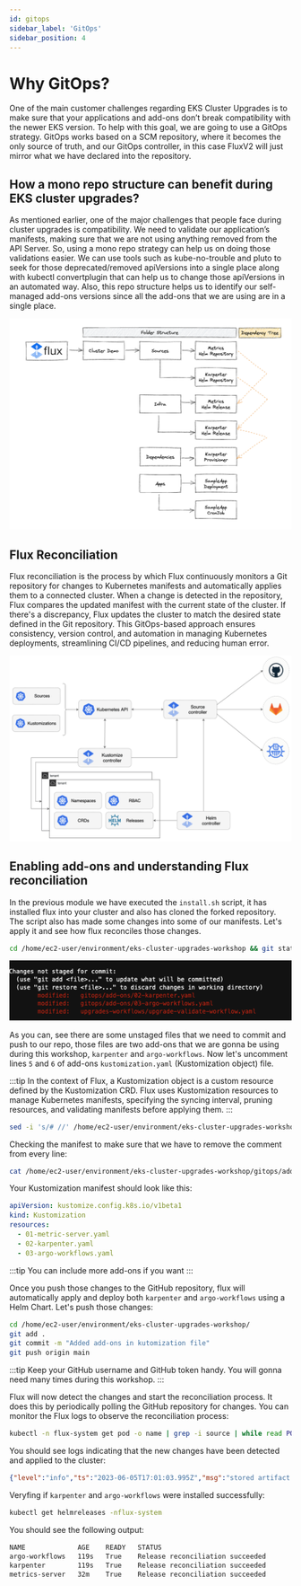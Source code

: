 ```yaml
---
id: gitops
sidebar_label: 'GitOps'
sidebar_position: 4
---
```


# Why GitOps?

One of the main customer challenges regarding EKS Cluster Upgrades is to make sure that your applications and add-ons don’t break compatibility with the newer EKS version. To help with this goal, we are going to use a GitOps strategy. GitOps works based on a SCM repository, where it becomes the only source of truth, and our GitOps controller, in this case FluxV2 will just mirror what we have declared into the repository.

## How a mono repo structure can benefit during EKS cluster upgrades?

As mentioned earlier, one of the major challenges that people face during cluster upgrades is compatibility. We need to validate our application’s manifests, making sure that we are not using anything removed from the API Server. So, using a mono repo strategy can help us on doing those validations easier. We can use tools such as kube-no-trouble and pluto to seek for those deprecated/removed apiVersions into a single place along with kubectl convertplugin that can help us to change those apiVersions in an automated way. Also, this repo structure helps us to identify our self-managed add-ons versions since all the add-ons that we are using are in a single place.

![Flux Folder Structure](../static/img/flux-flow-diagram.png)

## Flux Reconciliation

Flux reconciliation is the process by which Flux continuously monitors a Git repository for changes to Kubernetes manifests and automatically applies them to a connected cluster. When a change is detected in the repository, Flux compares the updated manifest with the current state of the cluster. If there's a discrepancy, Flux updates the cluster to match the desired state defined in the Git repository. This GitOps-based approach ensures consistency, version control, and automation in managing Kubernetes deployments, streamlining CI/CD pipelines, and reducing human error.

![GitOps toolkit](../static/img/gitops-toolkit.png)

## Enabling add-ons and understanding Flux reconciliation

In the previous module we have executed the `install.sh` script, it has installed flux into your cluster and also has cloned the forked repository. The script also has made some changes into some of our manifests. Let's apply it and see how flux reconciles those changes.

```bash
cd /home/ec2-user/environment/eks-cluster-upgrades-workshop && git status
```

![Git Status](../static/img/github-repo-changes.png)

As you can, see there are some unstaged files that we need to commit and push to our repo, those files are two add-ons that we are gonna be using during this workshop, `karpenter` and `argo-workflows`. Now let's uncomment lines `5` and `6` of add-ons `kustomization.yaml` (Kustomization object) file.

:::tip
In the context of Flux, a Kustomization object is a custom resource defined by the Kustomization CRD. Flux uses Kustomization resources to manage Kubernetes manifests, specifying the syncing interval, pruning resources, and validating manifests before applying them.
:::

```bash
sed -i 's/# //' /home/ec2-user/environment/eks-cluster-upgrades-workshop/gitops/add-ons/kustomization.yaml
```

Checking the manifest to make sure that we have to remove the comment from every line:

```bash
cat /home/ec2-user/environment/eks-cluster-upgrades-workshop/gitops/add-ons/kustomization.yaml
```

Your Kustomization manifest should look like this:

```yaml
apiVersion: kustomize.config.k8s.io/v1beta1
kind: Kustomization
resources:
  - 01-metric-server.yaml
  - 02-karpenter.yaml
  - 03-argo-workflows.yaml
```

:::tip
You can include more add-ons if you want
:::

Once you push those changes to the GitHub repository, flux will automatically apply and deploy both `karpenter` and `argo-workflows` using a Helm Chart. Let's push those changes:

```bash
cd /home/ec2-user/environment/eks-cluster-upgrades-workshop/
git add .
git commit -m "Added add-ons in kutomization file"
git push origin main
```

:::tip
Keep your GitHub username and GitHub token handy. You will gonna need many times during this workshop.
:::

Flux will now detect the changes and start the reconciliation process. It does this by periodically polling the GitHub repository for changes. You can monitor the Flux logs to observe the reconciliation process:

```bash
kubectl -n flux-system get pod -o name | grep -i source | while read POD; do kubectl -n flux-system logs -f $POD --since=1m; done
```
You should see logs indicating that the new changes have been detected and applied to the cluster:

```json
{"level":"info","ts":"2023-06-05T17:01:03.995Z","msg":"stored artifact for commit 'Added add-ons in kutomization file'","controller":"gitrepository","controllerGroup":"source.toolkit.fluxcd.io","controllerKind":"GitRepository","GitRepository":{"name":"flux-system","namespace":"flux-system"},"namespace":"flux-system","name":"flux-system","reconcileID":"d594bbe0-1f6d-4364-8a3f-67daf56035db"}
```

Veryfing if `karpenter` and `argo-workflows` were installed successfully:

```bash
kubectl get helmreleases -nflux-system
```

You should see the following output:

```
NAME             AGE    READY   STATUS
argo-workflows   119s   True    Release reconciliation succeeded
karpenter        119s   True    Release reconciliation succeeded
metrics-server   32m    True    Release reconciliation succeeded
```
